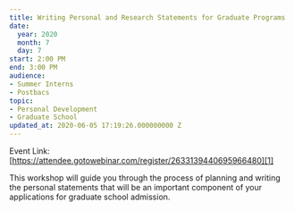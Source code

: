 ```yaml
---
title: Writing Personal and Research Statements for Graduate Programs
date:
  year: 2020
  month: 7
  day: 7
start: 2:00 PM
end: 3:00 PM
audience:
- Summer Interns
- Postbacs
topic:
- Personal Development
- Graduate School
updated_at: 2020-06-05 17:19:26.000000000 Z
---
```

Event Link:
[https://attendee.gotowebinar.com/register/2633139440695966480][1]

This workshop will guide you through the process of planning and writing
the personal statements that will be an important component of your
applications for graduate school admission.



[1]: https://attendee.gotowebinar.com/register/2633139440695966480
